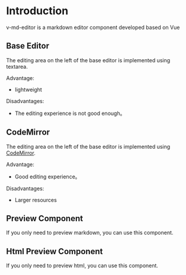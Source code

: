 # Introduction

v-md-editor is a markdown editor component developed based on Vue

## Base Editor

The editing area on the left of the base editor is implemented using textarea.

Advantage:

- lightweight

Disadvantages:

- The editing experience is not good enough。

## CodeMirror

The editing area on the left of the base editor is implemented using [CodeMirror](https://codemirror.net/).

Advantage:

- Good editing experience。

Disadvantages:

- Larger resources

## Preview Component

If you only need to preview markdown, you can use this component.

## Html Preview Component

If you only need to preview html, you can use this component.
